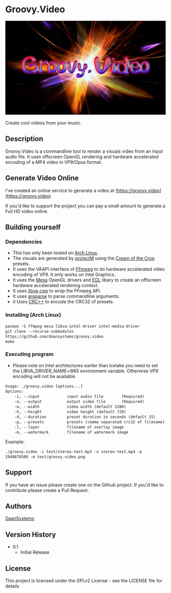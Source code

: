 # Groovy.Video

![Groovy.Video](groovy.video.jpg)

Create cool videos from your music.

## Description

Groovy.Video is a commandline tool to render a visuals video from an input
audio file. It uses offscreen OpenGL rendering and hardware accelerated encoding
of a MP4 video in VP9/Opus format.

## Generate Video Online

I've created an online service to generate a video at
[https://groovy.video](https://groovy.video)

If you'd like to support the project you can pay a small
amount to generate a Full HD video online.

## Building yourself

### Dependencies

* This has only been tested on [Arch Linux](https://archlinux.org).
* The visuals are generated by [projectM](https://github.com/projectM-visualizer/projectm) using the [Cream of the Crop](https://github.com/projectM-visualizer/presets-cream-of-the-crop) presets.
* It uses the VAAPI interface of [FFmpeg](https://ffmpeg.org/) to do hardware accelerated video encoding of VP9. It only works on Intel Graphics.
* It uses the [Mesa](https://www.mesa3d.org/) OpenGL drivers and [EGL](https://www.khronos.org/egl) libary to create an offscreen hardware accelerated rendering context.
* It uses [libva-cpp](https://github.com/GregoryIstratov/libav-cpp) to wrap the FFmpeg API.
* It uses [argparse](https://github.com/jamolnng/argparse) to parse commandline arguments.
* it Uses [CRC++](https://github.com/d-bahr/CRCpp) to encode the CRC32 of presets.

### Installing (Arch Linux)

```
pacman -S ffmpeg mesa libva-intel-driver intel-media-driver
git clone --recurse-submodules https://github.com/daansystems/groovy.video
make
```

### Executing program

* Please note on Intel architectures earlier than Icelake you need to set the LIBVA_DRIVER_NAME=i965 environment variable. Otherwise VP9 encoding will not be available.
```
Usage: ./groovy.video [options...]
Options:
    -i, --input            input audio file        (Required)
    -o, --output           output video file       (Required)
    -w, --width            video width (default 1280)
    -h, --height           video height (default 720)
    -d, --duration         preset duration in seconds (default 15)
    -p, --presets          presets (comma separated crc32 of filename)
    -l, --layer            filename of overlay image
    -m, --watermark        filename of watermark image
```

Example:

```
./groovy.video -i test/stereo-test.mp3 -o stereo-test.mp4 -p 2948676508 -m test/groovy.video.png
```
## Support

If you have an issue please create one on the Github project. If you'd like to contribute please create a Pull Request.

## Authors

[DaanSystems](https://www.daansystems.com)

## Version History

* 0.1
    * Initial Release

## License

This project is licensed under the GPLv2 License - see the LICENSE file for details
